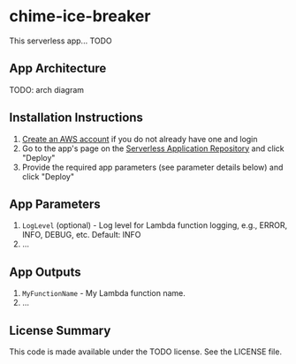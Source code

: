 # chime-ice-breaker

This serverless app... TODO

## App Architecture

TODO: arch diagram

## Installation Instructions

1. [Create an AWS account](https://portal.aws.amazon.com/gp/aws/developer/registration/index.html) if you do not already have one and login
1. Go to the app's page on the [Serverless Application Repository](TODO) and click "Deploy"
1. Provide the required app parameters (see parameter details below) and click "Deploy"

## App Parameters

1. `LogLevel` (optional) - Log level for Lambda function logging, e.g., ERROR, INFO, DEBUG, etc. Default: INFO
1. ...

## App Outputs

1. `MyFunctionName` - My Lambda function name.
1. ...

## License Summary

This code is made available under the TODO license. See the LICENSE file.